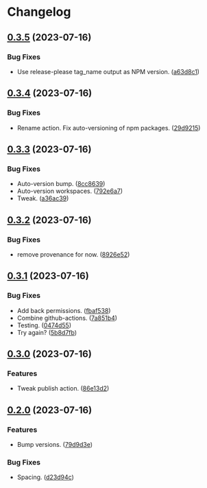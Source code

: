# Changelog

## [0.3.5](https://github.com/mlatham/cyber.js/compare/v0.3.4...v0.3.5) (2023-07-16)


### Bug Fixes

* Use release-please tag_name output as NPM version. ([a63d8c1](https://github.com/mlatham/cyber.js/commit/a63d8c11e3b2cb76f02326a11b040649909f13e1))

## [0.3.4](https://github.com/mlatham/cyber.js/compare/v0.3.3...v0.3.4) (2023-07-16)


### Bug Fixes

* Rename action. Fix auto-versioning of npm packages. ([29d9215](https://github.com/mlatham/cyber.js/commit/29d92157cada7b60e435c7dda744b6d9a6595382))

## [0.3.3](https://github.com/mlatham/cyber.js/compare/v0.3.2...v0.3.3) (2023-07-16)


### Bug Fixes

* Auto-version bump. ([8cc8639](https://github.com/mlatham/cyber.js/commit/8cc863989e3b8a5fe70b7b18d778f037c691c485))
* Auto-version workspaces. ([792e6a7](https://github.com/mlatham/cyber.js/commit/792e6a71ff0f3c1b0526859f7b86049caf12bce6))
* Tweak. ([a36ac39](https://github.com/mlatham/cyber.js/commit/a36ac39a267a6a2fa3df58d561429e507dd70d99))

## [0.3.2](https://github.com/mlatham/cyber.js/compare/v0.3.1...v0.3.2) (2023-07-16)


### Bug Fixes

* remove provenance for now. ([8926e52](https://github.com/mlatham/cyber.js/commit/8926e52f4035c4eac76c64c2e2b85e05228a525d))

## [0.3.1](https://github.com/mlatham/cyber.js/compare/v0.3.0...v0.3.1) (2023-07-16)


### Bug Fixes

* Add back permissions. ([fbaf538](https://github.com/mlatham/cyber.js/commit/fbaf538e627d92aeb1cb345d23c8efa20451908e))
* Combine github-actions. ([7a851b4](https://github.com/mlatham/cyber.js/commit/7a851b4727388b0b4071950e2b02a5859486bba6))
* Testing. ([0474d55](https://github.com/mlatham/cyber.js/commit/0474d550966d2b1521cfc8964e72f9e7e06ffaf2))
* Try again? ([5b8d7fb](https://github.com/mlatham/cyber.js/commit/5b8d7fbd4e68be22bc20d78fdac2de49692ec4fd))

## [0.3.0](https://github.com/mlatham/cyber.js/compare/v0.2.0...v0.3.0) (2023-07-16)


### Features

* Tweak publish action. ([86e13d2](https://github.com/mlatham/cyber.js/commit/86e13d22361f25d0ca4c8cd1202be636c18cd7d8))

## [0.2.0](https://github.com/mlatham/cyber.js/compare/v0.1.8...v0.2.0) (2023-07-16)


### Features

* Bump versions. ([79d9d3e](https://github.com/mlatham/cyber.js/commit/79d9d3e6254c416083874b7320b5629b9a780798))


### Bug Fixes

* Spacing. ([d23d94c](https://github.com/mlatham/cyber.js/commit/d23d94c269ca8dc1d164fb6e9916fce797befc74))
